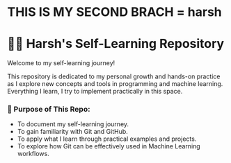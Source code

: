 # THIS IS MY SECOND BRACH = harsh

# 👨‍💻 Harsh's Self-Learning Repository

Welcome to my self-learning journey!

This repository is dedicated to my personal growth and hands-on practice as I explore new concepts and tools in programming and machine learning. Everything I learn, I try to implement practically in this space.

### 🚀 Purpose of This Repo:
- To document my self-learning journey.
- To gain familiarity with Git and GitHub.
- To apply what I learn through practical examples and projects.
- To explore how Git can be effectively used in Machine Learning workflows.